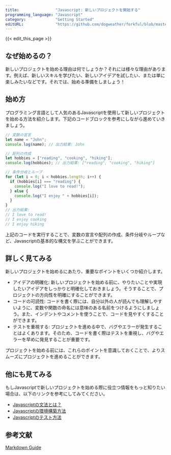 ```yaml
---
title:                "Javascript: 新しいプロジェクトを開始する"
programming_language: "Javascript"
category:             "Getting Started"
editURL:              "https://github.com/dogweather/forkful/blob/master/content/ja/javascript/starting-a-new-project.md"
---
```


{{< edit_this_page >}}

## なぜ始めるの？ 
新しいプロジェクトを始める理由は何でしょうか？それには様々な理由があります。例えば、新しいスキルを学びたい、新しいアイデアを試したい、または単に楽しみたいなどです。それでは、始める準備をしましょう！

## 始め方 
プログラミング言語として人気のあるJavascriptを使用して新しいプロジェクトを始める方法を紹介します。下記のコードブロックを参考にしながら進めていきましょう。

```Javascript
// 変数の宣言
let name = "John";
console.log(name); // 出力結果: John

// 配列の作成
let hobbies = ["reading", "cooking", "hiking"];
console.log(hobbies); // 出力結果: ["reading", "cooking", "hiking"]

// 条件分岐とループ
for (let i = 0; i < hobbies.length; i++) {
  if (hobbies[i] === "reading") {
    console.log("I love to read!");
  } else {
    console.log("I enjoy " + hobbies[i]);
  }
}
// 出力結果:
// I love to read!
// I enjoy cooking
// I enjoy hiking
```

上記のコードを実行することで、変数の宣言や配列の作成、条件分岐やループなど、Javascriptの基本的な構文を学ぶことができます。

## 詳しく見てみる 
新しいプロジェクトを始めるにあたり、重要なポイントをいくつか紹介します。

- アイデアの明確化: 新しいプロジェクトを始める前に、やりたいことや実現したいアイデアをしっかりと明確化しておきましょう。そうすることで、プロジェクトの方向性を明確にすることができます。
- コードの可読性: コードを書く際には、自分以外の人が読んでも理解しやすいように、変数や関数の命名には意味のある名前をつけるようにしましょう。また、インデントやコメントを使うことで、コードを見やすくすることができます。
- テストを重視する: プロジェクトを進める中で、バグやエラーが発生することはよくあります。そのため、コードを書く際はテストを重視し、バグやエラーを早めに発見することが重要です。

プロジェクトを始める前には、これらのポイントを意識しておくことで、よりスムーズにプロジェクトを進めることができます。

## 他にも見てみる 
もしJavascriptで新しいプロジェクトを始める際に役立つ情報をもっと知りたい場合は、以下のリンクを参考にしてみてください。

- [Javascriptの文法とは？](https://developer.mozilla.org/ja/docs/Web/JavaScript/Guide)
- [Javascriptの環境構築方法](https://qiita.com/sota_666/items/0363e4e8174a5ac0414e)
- [Javascriptのテスト方法](https://www.sejuku.net/blog/83264)

## 参考文献 

[Markdown Guide](https://www.markdownguide.org/)